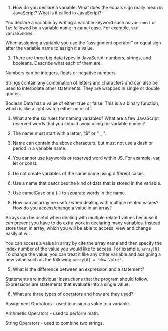 1. How do you declare a variable. What does the equals sign really mean in JavaScript? What is it called in JavaScript?

  You declare a variable by writing a variable keyword such as `var` `const` or `let` followed by a variable name in camel case. For example, `var variableName`.

  When assigning a variable you use the "assignment operator" or equal sign after the variable name to assign it a value.

1. There are three big data types in JavaScript: numbers, strings, and booleans. Describe what each of them are.

  Numbers can be integers, floats or negative numbers.

  Strings contain any combination of letters and characters and can also be used to interpolate other statements. They are wrapped in single or double quotes.

  Boolean Data has a value of either true or false. This is a a binary function, which is like a light switch either on or off.

1. What are the six rules for naming variables? What are a few JavaScript reserved words that you should avoid using for variable names?

  1. The name must start with a letter, "$" or " _ ".
  1. Name can contain the above characters, but must not use a dash or period in a variable name.
  1. You cannot use keywords or reserved word within JS. For example, var, let or const.
  1. Do not create variables of the same name using different cases.
  1. Use a name that describes the kind of data that is stored in the variable.
  1. Use camelCase or a (-) to separate words in the name.


4. How can an array be useful when dealing with multiple related values? How do you access/change a value in an array?

  Arrays can be useful when dealing with multiple related values because it can prevent you have to do extra work in declaring many variables. Instead store them in array, which you will be able to access, view and change easily at will.

  You can access a value in array by cite the array name and then specify the index number of the value you would like to access. For example, `array[0]`. To change the value, you can treat it like any other variable and assigning a new value such as the following `array[0] = "New Value"`.

5. What is the difference between an expression and a statement?

  Statements are individual instructions that the program should follow. Expressions are statements that evaluate into a single value.

6. What are three types of operators and how are they used?

  Assignment Operators - used to assign a value to a variable.

  Arithmetic Operators - used to perform math.

  String Operators - used to combine two strings. 
